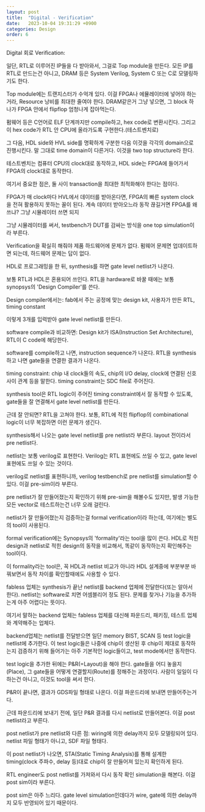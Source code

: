 ```yaml
---
layout: post
title:  "Digital - Verification"
date:   2023-10-04 19:31:29 +0900
categories: Design
order: 6
---
```


Digital 회로 Verification:

일단, RTL로 이루어진 IP들을 다 받아와서, 그걸로 Top module을 만든다.
모든 IP를 RTL로 만드는건 아니고, DRAM 등은 System Verilog, System C 또는 C로 모델링하기도 한다.

Top module에는 트랜지스터가 수억개 있다.
이걸 FPGA나 에뮬레이터에 넣어야 하는거라, Resource 낭비를 최대한 줄여야 한다.
DRAM같은거 그냥 넣으면, 그 block 하나가 FPGA 안에서 flipflop 엄청나게 잡아먹는다.


펌웨어 등은 C언어로 ELF 단계까지만 compile하고, hex code로 변환시킨다.
그리고 이 hex code가 RTL 안 CPU에 올라가도록 구현한다.(테스트벤치로)

그 다음, HDL side와 HVL side를 명확하게 구분한 다음 이것을 각각의 domain으로 진행시킨다.
말 그대로 time domain이 다른거다.
이것을 two top structure라 한다.

테스트벤치는 컴퓨터 CPU의 clock대로 동작하고,
HDL side는 FPGA에 들어가서 FPGA의 clock대로 동작한다.

여기서 중요한 점은, 둘 사이 transaction을 최대한 최적화해야 한다는 점이다.

FPGA가 매 clock마다 HVL에서 데이터를 받아온다면, FPGA의 빠른 system clock을 전혀 활용하지 못하는 꼴이 된다.
계속 데이터 받아오느라 동작 끊길거면 FPGA를 왜 쓰냐? 그냥 시뮬레이터 쓰면 되지

그냥 시뮬레이터를 써서, testbench가 DUT를 감싸는 방식을 one top simulation이라 부른다.


Verification을 확실히 해줘야 제품 하드웨어에 문제가 없다.
펌웨어 문제면 업데이트하면 되는데, 하드웨어 문제는 답이 없다.

HDL로 프로그래밍을 한 뒤, synthesis를 하면 gate level netlist가 나온다.

보통 RTL과 HDL은 혼용되어 쓰인다.
RTL을 hardware로 바꿀 때에는 보통 synopsys의 'Design Compiler'를 쓴다.

Design compiler에서는:
fab에서 주는 공정에 맞는 design kit,
사용자가 만든 RTL,
timing constant

이렇게 3개를 입력받아 gate level netlist를 만든다.

software compile과 비교하면:
Design kit가 ISA(Instruction Set Architecture),
RTL이 C code에 해당한다.

software를 compile하고 나면, instruction sequence가 나온다.
RTL을 synthesis하고 나면 gate들을 연결한 결과가 나온다.

timing constraint: chip 내 clock들의 속도, chip의 I/O delay, clock에 연결된 신호 사이 관계 등을 말한다. 
timing constraint는 SDC file로 주어진다.

synthesis tool은 RTL logic이 주어진 timing constraint에서 잘 동작할 수 있도록,
gate들을 잘 연결해서 gate level netlist를 만든다.

근데 잘 안되면? RTL을 고쳐야 한다.
보통, RTL에 적힌 flipflop의 combinational logic이 너무 복잡하면 이런 문제가 생긴다.

synthesis해서 나오는 gate level netlist를 pre netlist라 부른다.
layout 전이라서 pre netlist다.

netlist는 보통 verilog로 표현한다.
Verilog는 RTL 표현에도 쓰일 수 있고, gate level 표현에도 쓰일 수 있는 것이다.

verilog로 netlist를 표현하니까, verilog testbench로 pre netlist를 simulation할 수 있다. 이걸 pre-sim이라 부른다.

pre netlist가 잘 만들어졌는지 확인하기 위해 pre-sim을 해볼수도 있지만, 발생 가능한 모든 vector로 테스트하는건 너무 오래 걸린다.

netlist가 잘 만들어졌는지 검증하는걸 formal verification이라 하는데, 여기에는 별도의 tool이 사용된다.

formal verification에는 Synopsys의 'formality'라는 tool을 많이 쓴다.
HDL로 적힌 design과 netlist로 적힌 design의 동작을 비교해서, 똑같이 동작하는지 확인해주는 tool이다.

이 formality라는 tool은, 꼭 HDL과 netlist 비교가 아니라 HDL 설계중에 부분부분 바꿔보면서 동작 차이를 확인할때에도 사용할 수 있다.

fabless 업체는 synthesis가 끝난 netlist를 backend 업체에 전달한다(또는 알아서 한다).
netlist는 software로 치면 어셈블리어 정도 된다. 문제를 찾거나 기능을 추가하는게 아주 어렵다는 뜻이다.

여기서 말하는 backend 업체는 fabless 업체를 대신해 파운드리, 패키징, 테스트 업체와 계약해주는 업체다.

backend업체는 netlist를 전달받으면 일단 memory BIST, SCAN 등 test logic을 netlist에 추가한다.
이 test logic들은 나중에 chip이 생산된 후 chip이 제대로 동작하는지 검증하기 위해 들어가는 아주 기본적인 logic들이고, test mode에서만 동작한다.

test logic을 추가한 뒤에는 P&R(=Layout)을 해야 한다.
gate들을 어디 놓을지(Place), 그 gate들을 어떻게 연결할지(Route)를 정해주는 과정이다.
사람이 일일이 다 하는건 아니고, 이것도 tool을 써서 한다.

P&R이 끝나면, 결과가 GDS파일 형태로 나온다. 이걸 파운드리에 보내면 만들어주는거다.

근데 파운드리에 보내기 전에, 일단 P&R 결과를 다시 netlist로 만들어본다.
이걸 post netlist라고 부른다.

post netlist가 pre netlist와 다른 점:
wiring에 의한 delay까지 모두 모델링되어 있다.
netlist 파일 형태가 아니고, SDF 파일 형태다.

이 post netlist가 나오면, STA(Static Timing Analysis)를 통해 설계한 timing(clock 주파수, delay 등)대로 chip이 잘 만들어져 있는지 확인하게 된다.

RTL engineer도 post netlist를 가져와서 다시 동작 확인 simulation을 해본다.
이걸 post sim이라 부른다.

post sim은 아주 느리다. gate level simulation인데다가 wire, gate에 의한 delay까지 모두 반영되어 있기 때문이다.


